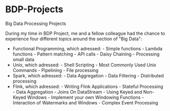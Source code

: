 # BDP-Projects
Big Data Processing Projects

During my time in BDP Project, me and a fellow colleague had the chance to experience four different topics around the section of "Big Data":
- Functional Programming, which adressed:
      - Simple functions
      - Lambda functions
      - Pattern matching
      - API calls
      - Daisy Chaining
      - Processing small data
- Unix, which adressed:
      - Shell Scripting
      - Most Commonly Used Unix Commands
      - Pipelining
      - File processing
- Spark, which adressed:
      - Data Aggregation
      - Data Filtering
      - Distributed processing
- Flink, which adressed:
      - Writing Flink Applications
      - Stateful Processing
      - Data Aggregation
      - Joins On DataStream
      - Using Keyed and Non-Keyed Windows
      - Implement your own Windowing Functions
      - Interaction of Watermarks and Windows
      - Complex Event Processing
     
 
